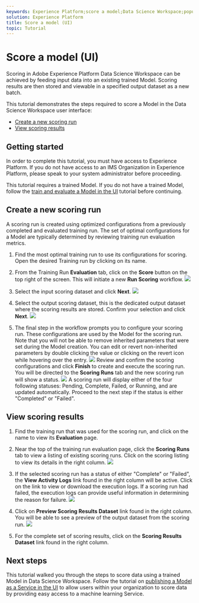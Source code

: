 ```yaml
---
keywords: Experience Platform;score a model;Data Science Workspace;popular topics
solution: Experience Platform
title: Score a model (UI)
topic: Tutorial
---
```


# Score a model (UI)

Scoring in Adobe Experience Platform Data Science Workspace can be achieved by feeding input data into an existing trained Model. Scoring results are then stored and viewable in a specified output dataset as a new batch. 

This tutorial demonstrates the steps required to score a Model in the Data Science Workspace user interface:
- [Create a new scoring run](#create-a-new-scoring-run)
- [View scoring results](#view-scoring-results)

## Getting started

In order to complete this tutorial, you must have access to Experience Platform. If you do not have access to an IMS Organization in Experience Platform, please speak to your system administrator before proceeding.

This tutorial requires a trained Model. If you do not have a trained Model, follow the [train and evaluate a Model in the UI](./train-evaluate-model-ui.md) tutorial before continuing.

## Create a new scoring run

A scoring run is created using optimized configurations from a previously completed and evaluated training run. The set of optimal configurations for a Model are typically determined by reviewing training run evaluation metrics.

1. Find the most optimal training run to use its configurations for scoring. Open the desired Training run by clicking on its name.

2. From the Training Run **Evaluation** tab, click on the **Score** button on the top right of the screen. This will initiate a new **Run Scoring** workflow.
![](../images/models-recipes/score/training_run_overview.png)

3. Select the input scoring dataset and click **Next**.
![](../images/models-recipes/score/scoring_input.png)

4. Select the output scoring dataset, this is the dedicated output dataset where the scoring results are stored. Confirm your selection and click **Next**.
![](../images/models-recipes/score/scoring_results.png)

5. The final step in the workflow prompts you to configure your scoring run. These configurations are used by the Model for the scoring run.
Note that you will not be able to remove inherited parameters that were set during the Model creation. You can edit or revert non-inherited parameters by double clicking the value or clicking on the revert icon while hovering over the entry. 
![](../images/models-recipes/score/configuration.png) 
Review and confirm the scoring configurations and click **Finish**  to create and execute the scoring run. You will be directed to the **Scoring Runs** tab and the new scoring run will show a status.
![](../images/models-recipes/score/scoring_runs_tab.png)
A scoring run will display either of the four following statuses: Pending, Complete, Failed, or Running, and are updated automatically. Proceed to the next step if the status is either "Completed" or "Failed".

## View scoring results

1. Find the training run that was used for the scoring run, and click on the name to view its **Evaluation** page.

2. Near the top of the training run evaluation page, click the **Scoring Runs** tab to view a listing of existing scoring runs. Click on the scoring listing to view its details in the right column.
![](../images/models-recipes/score/view_details.png)

3. If the selected scoring run has a status of either "Complete" or "Failed", the **View Activity Logs** link found in the right column will be active. Click on the link to view or download the execution logs. If a scoring run had failed, the execution logs can provide useful information in determining the reason for failure.
![](../images/models-recipes/score/activity_logs.png)

4. Click on **Preview Scoring Results Dataset** link found in the right column. You will be able to see a preview of the output dataset from the scoring run.
![](../images/models-recipes/score/preview_results.png)

5. For the complete set of scoring results, click on the **Scoring Results Dataset** link found in the right column.

## Next steps

This tutorial walked you through the steps to score data using a trained Model in Data Science Workspace. Follow the tutorial on [publishing a Model as a Service in the UI](./publish-model-service-ui.md) to allow users within your organization to score data by providing easy access to a machine learning Service.
